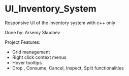 # UI_Inventory_System
Responsive UI of the inventory system with c++ only

Done by: Arseniy Skudaev

Project Features:

- Grid management
- Right click context menus
- Hover tooltips
- Drop , Consume, Cancel, Inspect, Split functionalities